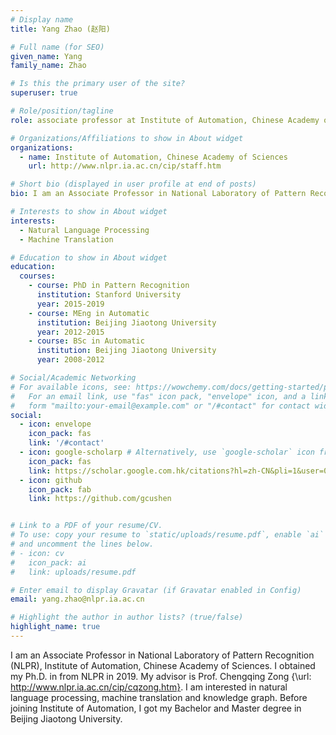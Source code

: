 ```yaml
---
# Display name
title: Yang Zhao (赵阳)

# Full name (for SEO)
given_name: Yang
family_name: Zhao

# Is this the primary user of the site?
superuser: true

# Role/position/tagline
role: associate professor at Institute of Automation, Chinese Academy of Sciences

# Organizations/Affiliations to show in About widget
organizations:
  - name: Institute of Automation, Chinese Academy of Sciences
    url: http://www.nlpr.ia.ac.cn/cip/staff.htm

# Short bio (displayed in user profile at end of posts)
bio: I am an Associate Professor in National Laboratory of Pattern Recognition, Institute of Automation, Chinese Academy of Sciences. I obtained my Ph.D. in from NLPR in 2019. My advisor is Prof. chengqing Zong.  I work on natural language processing, machine translation.

# Interests to show in About widget
interests:
  - Natural Language Processing
  - Machine Translation

# Education to show in About widget
education:
  courses:
    - course: PhD in Pattern Recognition
      institution: Stanford University
      year: 2015-2019
    - course: MEng in Automatic
      institution: Beijing Jiaotong University
      year: 2012-2015
    - course: BSc in Automatic
      institution: Beijing Jiaotong University
      year: 2008-2012

# Social/Academic Networking
# For available icons, see: https://wowchemy.com/docs/getting-started/page-builder/#icons
#   For an email link, use "fas" icon pack, "envelope" icon, and a link in the
#   form "mailto:your-email@example.com" or "/#contact" for contact widget.
social:
  - icon: envelope
    icon_pack: fas
    link: '/#contact'
  - icon: google-scholarp # Alternatively, use `google-scholar` icon from `ai` icon pack
    icon_pack: fas
    link: https://scholar.google.com.hk/citations?hl=zh-CN&pli=1&user=09YqQNsAAAAJ
  - icon: github
    icon_pack: fab
    link: https://github.com/gcushen


# Link to a PDF of your resume/CV.
# To use: copy your resume to `static/uploads/resume.pdf`, enable `ai` icons in `params.yaml`,
# and uncomment the lines below.
# - icon: cv
#   icon_pack: ai
#   link: uploads/resume.pdf

# Enter email to display Gravatar (if Gravatar enabled in Config)
email: yang.zhao@nlpr.ia.ac.cn

# Highlight the author in author lists? (true/false)
highlight_name: true
---
```


I am an Associate Professor in National Laboratory of Pattern Recognition (NLPR), Institute of Automation, Chinese Academy of Sciences. I obtained my Ph.D. in from NLPR in 2019. My advisor is Prof. Chengqing Zong {\url: http://www.nlpr.ia.ac.cn/cip/cqzong.htm}. I am  interested in natural language processing, machine translation and knowledge graph. Before joining Institute of Automation, I got my Bachelor and Master degree in Beijing Jiaotong University. 

